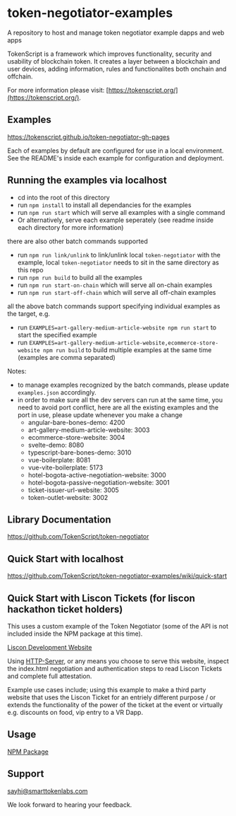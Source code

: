# token-negotiator-examples
A repository to host and manage token negotiator example dapps and web apps

TokenScript is a framework which improves functionality, security and usability of blockchain token. It creates a layer between a blockchain and user devices, adding information, rules and functionalites both onchain and offchain. 

For more information please visit: [https://tokenscript.org/](https://tokenscript.org/).

## Examples

https://tokenscript.github.io/token-negotiator-gh-pages

Each of examples by default are configured for use in a local environment.
See the README's inside each example for configuration and deployment.

## Running the examples via localhost

- cd into the root of this directory
- run `npm install` to install all dependancies for the examples
- run `npm run start` which will serve all examples with a single command
- Or alternatively, serve each example seperately (see readme inside each directory for more information)

there are also other batch commands supported

- run `npm run link/unlink` to link/unlink local `token-negotiator` with the example, local `token-negotiator` needs to sit in the same directory as this repo
- run `npm run build` to build all the examples
- run `npm run start-on-chain` which will serve all on-chain examples
- run `npm run start-off-chain` which will serve all off-chain examples

all the above batch commands support specifying individual examples as the target, e.g.

- run `EXAMPLES=art-gallery-medium-article-website npm run start` to start the specified example
- run `EXAMPLES=art-gallery-medium-article-website,ecommerce-store-website npm run build` to build multiple examples at the same time (examples are comma separated)

Notes:

- to manage examples recognized by the batch commands, please update `examples.json` accordingly.
- in order to make sure all the dev servers can run at the same time, you need to avoid port conflict, here are all the existing examples and the port in use, please update whenever you make a change
  - angular-bare-bones-demo: 4200
  - art-gallery-medium-article-website: 3003
  - ecommerce-store-website: 3004
  - svelte-demo: 8080
  - typescript-bare-bones-demo: 3010
  - vue-boilerplate: 8081
  - vue-vite-boilerplate: 5173
  - hotel-bogota-active-negotiation-website: 3000
  - hotel-bogota-passive-negotiation-website: 3001
  - ticket-issuer-url-website: 3005
  - token-outlet-website: 3002

## Library Documentation

https://github.com/TokenScript/token-negotiator

## Quick Start with localhost

https://github.com/TokenScript/token-negotiator-examples/wiki/quick-start

## Quick Start with Liscon Tickets (for liscon hackathon ticket holders)

This uses a custom example of the Token Negotiator (some of the API is not included inside the NPM package at this time).

[Liscon Development Website](https://github.com/TokenScript/token-negotiator-examples/tree/main/liscon-website)

Using [HTTP-Server](https://www.npmjs.com/package/http-server), or any means you choose to serve this website, inspect the index.html
negotiation and authentication steps to read Liscon Tickets and complete full attestation.

Example use cases include; using this example to make a third party website that uses the Liscon Ticket for an entriely different purpose / or extends the functionality of the power of the ticket at the event or virtually e.g. discounts on food, vip entry to a VR Dapp. 

## Usage

[NPM Package](https://www.npmjs.com/package/@tokenscript/token-negotiator)

## Support

sayhi@smarttokenlabs.com

We look forward to hearing your feedback.
